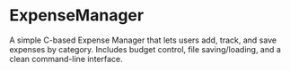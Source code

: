 # ExpenseManager
A simple C-based Expense Manager that lets users add, track, and save expenses by category. Includes budget control, file saving/loading, and a clean command-line interface.
